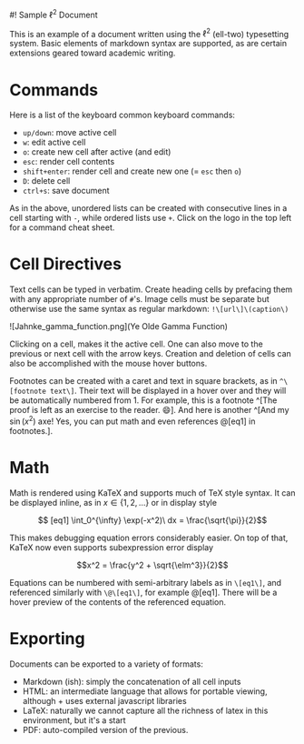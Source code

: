 #! Sample $\ell^2$ Document

This is an example of a document written using the $\ell^2$ (ell-two) typesetting system. Basic elements of markdown syntax are supported, as are certain extensions geared toward academic writing.

# Commands

Here is a list of the keyboard common keyboard commands:

- `up/down`: move active cell
- `w`: edit active cell
- `o`: create new cell after active (and edit)
- `esc`: render cell contents
- `shift+enter`: render cell and create new one (= `esc` then `o`)
- `D`: delete cell
- `ctrl+s`: save document

As in the above, unordered lists can be created with consecutive lines in a cell starting with `-`, while ordered lists use `+`. Click on the logo in the top left for a command cheat sheet.

# Cell Directives

Text cells can be typed in verbatim. Create heading cells by prefacing them with any appropriate number of `#`'s. Image cells must be separate but otherwise use the same syntax as regular markdown: `!\[url\]\(caption\)`

![Jahnke_gamma_function.png](Ye Olde Gamma Function)

Clicking on a cell, makes it the active cell. One can also move to the previous or next cell with the arrow keys. Creation and deletion of cells can also be accomplished with the mouse hover buttons.

Footnotes can be created with a caret and text in square brackets, as in `^\[footnote text\]`. Their text will be displayed in a hover over and they will be automatically numbered from 1. For example, this is a footnote ^[The proof is left as an exercise to the reader. 😄]. And here is another ^[And my $\sin(x^2)$ axe! Yes, you can put math and even references @[eq1] in footnotes.].

# Math

Math is rendered using KaTeX and supports much of TeX style syntax. It can be displayed inline, as in $x \in \{1,2,\ldots\}$ or in display style

$$ [eq1] \int_0^{\infty} \exp(-x^2)\ dx = \frac{\sqrt{\pi}}{2}$$

This makes debugging equation errors considerably easier. On top of that, KaTeX now even supports subexpression error display

$$x^2 = \frac{y^2 + \sqrt{\elm^3}}{2}$$

Equations can be numbered with semi-arbitrary labels as in `\[eq1\]`, and referenced similarly with `\@\[eq1\]`, for example @[eq1]. There will be a hover preview of the contents of the referenced equation.

# Exporting

Documents can be exported to a variety of formats:

+ Markdown (ish): simply the concatenation of all cell inputs
+ HTML: an intermediate language that allows for portable viewing, although + uses external javascript libraries
+ LaTeX: naturally we cannot capture all the richness of latex in this environment, but it's a start
+ PDF: auto-compiled version of the previous.